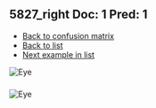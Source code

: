 ## 5827_right Doc: 1 Pred: 1
- [Back to confusion matrix](https://github.com/juliandewit/kaggle_retinopathy/blob/master/matrix.md)
- [Back to list](https://github.com/juliandewit/kaggle_retinopathy/blob/master/lists/11/list.md)
- [Next example in list](https://github.com/juliandewit/kaggle_retinopathy/blob/master/lists/11/58/5841_left.md)

![Eye](https://retinopaty.blob.core.windows.net/size1024/5827_right_1.jpeg)

### 

![Eye]()
